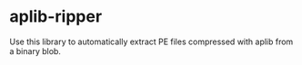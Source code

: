 # aplib-ripper
Use this library to automatically extract PE files compressed with aplib from a binary blob. 
